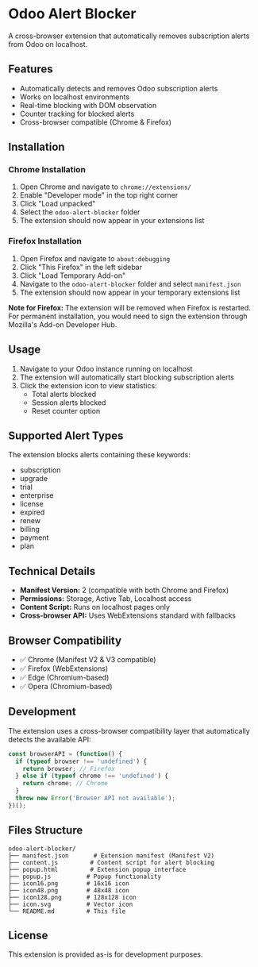 # Odoo Alert Blocker

A cross-browser extension that automatically removes subscription alerts from Odoo on localhost.

## Features

- Automatically detects and removes Odoo subscription alerts
- Works on localhost environments
- Real-time blocking with DOM observation
- Counter tracking for blocked alerts
- Cross-browser compatible (Chrome & Firefox)

## Installation

### Chrome Installation

1. Open Chrome and navigate to `chrome://extensions/`
2. Enable "Developer mode" in the top right corner
3. Click "Load unpacked"
4. Select the `odoo-alert-blocker` folder
5. The extension should now appear in your extensions list

### Firefox Installation

1. Open Firefox and navigate to `about:debugging`
2. Click "This Firefox" in the left sidebar
3. Click "Load Temporary Add-on"
4. Navigate to the `odoo-alert-blocker` folder and select `manifest.json`
5. The extension should now appear in your temporary extensions list

**Note for Firefox:** The extension will be removed when Firefox is restarted. For permanent installation, you would need to sign the extension through Mozilla's Add-on Developer Hub.

## Usage

1. Navigate to your Odoo instance running on localhost
2. The extension will automatically start blocking subscription alerts
3. Click the extension icon to view statistics:
   - Total alerts blocked
   - Session alerts blocked
   - Reset counter option

## Supported Alert Types

The extension blocks alerts containing these keywords:
- subscription
- upgrade
- trial
- enterprise
- license
- expired
- renew
- billing
- payment
- plan

## Technical Details

- **Manifest Version:** 2 (compatible with both Chrome and Firefox)
- **Permissions:** Storage, Active Tab, Localhost access
- **Content Script:** Runs on localhost pages only
- **Cross-browser API:** Uses WebExtensions standard with fallbacks

## Browser Compatibility

- ✅ Chrome (Manifest V2 & V3 compatible)
- ✅ Firefox (WebExtensions)
- ✅ Edge (Chromium-based)
- ✅ Opera (Chromium-based)

## Development

The extension uses a cross-browser compatibility layer that automatically detects the available API:

```javascript
const browserAPI = (function() {
  if (typeof browser !== 'undefined') {
    return browser; // Firefox
  } else if (typeof chrome !== 'undefined') {
    return chrome; // Chrome
  }
  throw new Error('Browser API not available');
})();
```

## Files Structure

```
odoo-alert-blocker/
├── manifest.json       # Extension manifest (Manifest V2)
├── content.js         # Content script for alert blocking
├── popup.html         # Extension popup interface
├── popup.js          # Popup functionality
├── icon16.png        # 16x16 icon
├── icon48.png        # 48x48 icon
├── icon128.png       # 128x128 icon
├── icon.svg          # Vector icon
└── README.md         # This file
```

## License

This extension is provided as-is for development purposes.